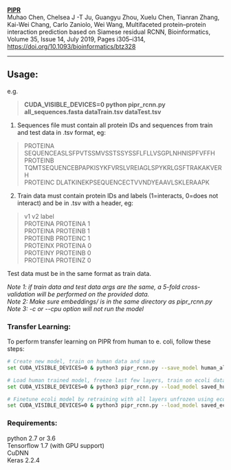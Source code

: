 **[PIPR](https://github.com/muhaochen/seq_ppi)**  
Muhao Chen, Chelsea J -T Ju, Guangyu Zhou, Xuelu Chen, Tianran Zhang, Kai-Wei Chang, Carlo Zaniolo, Wei Wang, Multifaceted protein–protein interaction prediction based on Siamese residual RCNN, Bioinformatics, Volume 35, Issue 14, July 2019, Pages i305–i314, https://doi.org/10.1093/bioinformatics/btz328  
___
## Usage:  

e.g.  
> **CUDA_VISIBLE_DEVICES=0 python pipr_rcnn.py all_sequences.fasta dataTrain.tsv dataTest.tsv**  

1. Sequences file must contain all protein IDs and sequences from train and test data in .tsv format, 
eg:  
> PROTEINA  SEQUENCEASLSFPVTSSMVSSTSSYSSFLFLLVSGPLNHNISPFVFFH  
> PROTEINB	TQMTSEQUENCEBPAPKISYKFVRSLVREIAGLSPYKRLGSFTRAKAKVERH  
> PROTEINC	DLATKINEKPSEQUENCECTVVNDYEAAVLSKLERAAPK  

2. Train data must contain protein IDs and labels (1=interacts, 0=does not interact) and be in .tsv with a header, 
eg:  
> v1	v2	label  
> PROTEINA	PROTEINA	1  
> PROTEINA	PROTEINB	1  
> PROTEINB	PROTEINC	1  
> PROTEINX	PROTEINA	0  
> PROTEINY	PROTEINB	0  
> PROTEINA	PROTEINZ	0  

Test data must be in the same format as train data.  

<i>Note 1: if train data and test data args are the same, a 5-fold cross-validation will be performed on the provided data.</i>  
<i>Note 2: Make sure embeddings/ is in the same directory as pipr_rcnn.py</i>  
<i>Note 3: -c or --cpu option will not run the model</i>  

### Transfer Learning:

To perform transfer learning on PIPR from human to e. coli, follow these steps:

```bash
# Create new model, train on human data and save
set CUDA_VISIBLE_DEVICES=0 & python3 pipr_rcnn.py --save_model human_all_sequences.fasta human_train_data.tsv human_test_data.tsv

# Load human trained model, freeze last few layers, train on ecoli data, unfreeze and save
set CUDA_VISIBLE_DEVICES=0 & python3 pipr_rcnn.py --load_model saved_human.model --freeze_layers 5 --save_model ecoli_all_sequences.fasta ecoli_train_data.tsv ecoli_test_data.tsv

# Finetune ecoli model by retraining with all layers unfrozen using ecoli data and low learning rate, then save
set CUDA_VISIBLE_DEVICES=0 & python3 pipr_rcnn.py --load_model saved_ecoli.model --learning_rate 1e-5 --save_model ecoli_all_sequences.fasta ecoli_train_data.tsv ecoli_test_data.tsv
```

### Requirements:
python 2.7 or 3.6  
Tensorflow 1.7 (with GPU support)  
CuDNN  
Keras 2.2.4  
